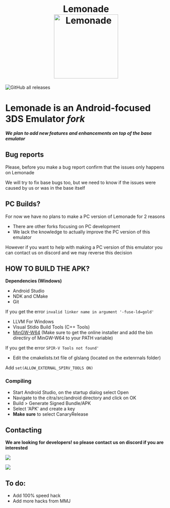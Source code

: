 <h1 align="center">
  <br>
    <a>Lemonade</a>
  <br>
    <b href="https://github.com/Gamer64ytb/Lemonade/blob/master/"><img src="https://github.com/Gamer64ytb/Lemonade/blob/master/assets/Lemonade.png" alt="Lemonade" width="200"></b>
  <br>
</h1>

![GitHub all releases](https://img.shields.io/github/downloads/Gamer64ytb/Lemonade/total)

# Lemonade is an Android-focused 3DS Emulator ___fork___

***We plan to add new features and enhancements on top of the ___base___ emulator***

## Bug reports

Please, before you make a bug report confirm that the issues only happens on Lemonade

We will try to fix base bugs too, but we need to know if the issues were caused by us or was in the base itself

## PC Builds?

For now we have no plans to make a PC version of Lemonade for 2 reasons 

- There are other forks focusing on PC development 
- We lack the knowledge to actually improve the PC version of this emulator 

However if you want to help with making a PC version of this emulator you can contact us on discord and we may reverse this decision

## HOW TO BUILD THE APK?

**Dependencies (Windows)**
- Android Studio
- NDK and CMake
- Git

If you get the error ```invalid linker name in argument '-fuse-ld=gold'```
- LLVM For Windows
- Visual Stidio Build Tools (C++ Tools)
- [MinGW-W64](https://github.com/niXman/mingw-builds-binaries) (Make sure to get the online installer and add the bin directiry of MinGW-W64 to your PATH variable)

If you get the error ```SPIR-V Tools not found'```
 - Edit the cmakelists.txt file of glslang (located on the extenrnals folder)

Add ```set(ALLOW_EXTERNAL_SPIRV_TOOLS ON)```
 
###  Compiling
- Start Android Studio, on the startup dialog select Open
- Navigate to the citra/src/android directory and click on OK
- Build > Generate Signed Bundle/APK
- Select 'APK' and create a key
- **Make sure** to select CanaryRelease 


## Contacting

**We are looking for developers! so please contact us on discord if you are interested**

[![](https://dcbadge.vercel.app/api/server/NVTYcV4v2Q)](https://discord.gg/NVTYcV4v2Q)

[![](https://patrolavia.github.io/telegram-badge/chat.png)](https://t.me/joinchat/lTkg6yC6pQAxNzM0)

## To do:

- Add 100% speed hack
- Add more hacks from MMJ